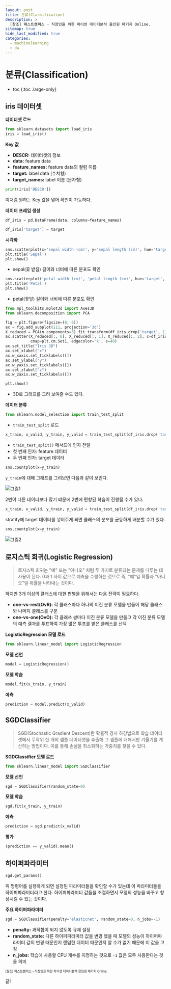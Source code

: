 ```yaml
---
layout: post
title: 분류(Classification)
description: >
  [참조] 패스트캠퍼스 - 직장인을 위한 파이썬 데이터분석 올인원 패키지 Online.
sitemap: true
hide_last_modified: true
categories:
  - machinelearning
  - da
---
```


# 분류(Classification)

* toc
{:toc .large-only}

## iris 데이터셋

**데이터셋 로드**

```py
from sklearn.datasets import load_iris
iris = load_iris()
```

**Key 값**

- **DESCR:** 데이터셋의 정보
- **data:** feature data
- **feature_names:** feature data의 컬럼 이름
- **target:** label data (수치형)
- **target_names:** label 이름 (문자형)

```py
print(iris['DESCR'])
```

이처럼 원하는 Key 값을 넣어 확인이 가능하다.

**데이터 프레임 생성**

```py
df_iris = pd.DataFrame(data, columns=feature_names)
```
```py
df_iris['target'] = target
```

**시각화**

```py
sns.scatterplot(x='sepal width (cm)', y='sepal length (cm)', hue='target', palette='muted', data=df_iris)
plt.title('Sepal')
plt.show()
```

- sepal(꽃 받침) 길이와 너비에 따른 분포도 확인

```py
sns.scatterplot('petal width (cm)', 'petal length (cm)', hue='target', palette='muted', data=df_iris)
plt.title('Petal')
plt.show()
```

- petal(꽃잎) 길이와 너비에 따른 분포도 확인

```py
from mpl_toolkits.mplot3d import Axes3D
from sklearn.decomposition import PCA

fig = plt.figure(figsize=(8, 6))
ax = fig.add_subplot(111, projection='3d')
X_reduced = PCA(n_components=3).fit_transform(df_iris.drop('target', 1))
ax.scatter(X_reduced[:, 0], X_reduced[:, 1], X_reduced[:, 2], c=df_iris['target'],
           cmap=plt.cm.Set1, edgecolor='k', s=40)
ax.set_title("Iris 3D")
ax.set_xlabel("x")
ax.w_xaxis.set_ticklabels([])
ax.set_ylabel("y")
ax.w_yaxis.set_ticklabels([])
ax.set_zlabel("z")
ax.w_zaxis.set_ticklabels([])

plt.show()
```

- 3D로 그래프를 그려 보여줄 수도 있다.

**데이터 분류**

```py
from sklearn.model_selection import train_test_split
```
- `train_test_split` 로드

```py
x_train, x_valid, y_train, y_valid = train_test_split(df_iris.drop('target', 1), df_iris['target'])
```
- `train_test_split()` 메서드에 인자 전달
- 첫 번째 인자: feature 데이터
- 두 번째 인자: target 데이터

```py
sns.countplot(x=y_train)
```

`y_train`에 대해 그래프를 그려보면 다음과 같이 보인다.

![그림1](/assets/img/ml/iris%20countplot.png)

2번이 다른 데이터보다 많기 떄문에 2번에 편향된 학습이 진행될 수가 있다. 

```py
x_train, x_valid, y_train, y_valid = train_test_split(df_iris.drop('target', 1), df_iris['target'], stratify=df_iris['target'])
```

stratify에 target 데이터를 넣어주게 되면 클래스의 분포를 균등하게 배분할 수가 있다.

```py
sns.countplot(x=y_train)
```

![그림2](/assets/img/ml/iris%20stratify.png)


## 로지스틱 회귀(Logistic Regression)

> 로지스틱 회귀는 "예" 또는 "아니오" 처럼 두 가지로 분류되는 문제를 다루는 데 사용이 된다. 0과 1 사이 값으로 예측을 수행하는 것으로 즉, "예"일 확률과 "아니오"일 확률을 나타내는 것이다.

하지만 3개 이상의 클래스에 대한 판별을 위해서는 다음 전략이 필요하다.

- **one-vs-rest(OvR):** 각 클래스마다 하나의 이진 분류 모델을 만들어 해당 클래스와 나머지 클래스를 구분
- **one-vs-one(OvO):** 각 클래쓰 쌍마다 이진 분류 모델을 만들고 각 이진 분류 모델의 예측 결과를 투표하여 가장 많은 투표를 받은 클래스를 선택

**LogisticRegression 모델 로드**

```py
from sklearn.linear_model import LogisticRegression
```

**모델 선언**

```py
model = LogisticRegression()
```

**모델 학습**

```py
model.fit(x_train, y_train)
```

**예측**

```py
prediction = model.predict(x_valid)
```

## SGDClassifier

> SGD(Stochastic Gradient Descent)란 확률적 경사 하강법으로 학습 데이터셋에서 무작위 한 개의 샘플 데이터셋을 추출해 그 샘플에 대해서만 기울기를 계산하는 방법이다. 이를 통해 손실을 최소화하는 가중치를 찾을 수 있다.

**SGDClassifier 모델 로드**

```py
from sklearn.linear_model import SGDClassifier
```

**모델 선언**

```py
sgd = SGDClassifier(random_state=0)
```


**모델 학습**

```py
sgd.fit(x_train, y_train)
```

**예측**

```py
prediction = sgd.predict(x_valid)
```

**평가**

```py
(prediction == y_valid).mean()
```

## 하이퍼파라미터

```py
sgd.get_params()
```

위 명령어를 실행하게 되면 설정된 파라미터들을 확인할 수가 있는데 이 파라미터들을 하이퍼파라미터라고 한다. 하이퍼파라미터 값들을 조절하면서 모델의 성능을 바꾸고 향상시킬 수 있는 것이다.

**주요 하이퍼파라미터**

```py
sgd = SGDClassifier(penalty='elasticnet', random_state=0, n_jobs=-1)
```

- **penalty:** 과적합이 되지 않도록 규제 설정
- **random_state:** 다른 하이퍼파라미터 값을 변경 했을 때 모델의 성능이 하이퍼파라미터 값의 변경 때문인지 랜덤한 데이터 때문인지 알 수가 없기 때문에 이 값을 고정
- **n_jobs:** 학습에 사용할 CPU 개수를 지정하는 것으로 `-1` 값은 모두 사용한다는 것을 의미 









<span style="font-size:70%">[참조] 패스트캠퍼스 - 직장인을 위한 파이썬 데이터분석 올인원 패키지 Online.</span>

끝!
